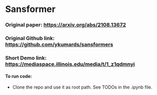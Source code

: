 # Sansformer
### Original paper: https://arxiv.org/abs/2108.13672
### Original Github link: https://github.com/ykumards/sansformers
### Short Demo link: https://mediaspace.illinois.edu/media/t/1_z1qdmnyi


#### To run code:
- Clone the repo and use it as root path. See TODOs in the .ipynb file.

